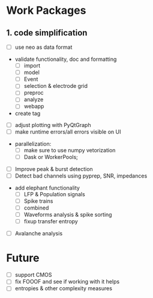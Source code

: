 # Work Packages
## 1. code simplification
- [ ] use neo as data format
- validate functionality, doc and formatting
    - [ ] import
    - [ ] model
    - [ ] Event
    - [ ] selection & electrode grid
    - [ ] preproc
    - [ ] analyze
    - [ ] webapp
- create tag
- [ ] adjust plotting with PyQtGraph
- [ ] make runtime errors/all errors visible on UI
- parallelization: 
    - [ ] make sure to use numpy vetorization
    - [ ] Dask or WorkerPools; 
- [ ] Improve peak & burst detection
- [ ] Detect bad channels using pyprep, SNR, impedances
- add elephant functionality
    - [ ] LFP & Population signals
    - [ ] Spike trains
    - [ ] combined
    - [ ] Waveforms analysis & spike sorting 
    - [ ] fixup transfer entropy
- [ ] Avalanche analysis


# Future
- [ ] support CMOS
- [ ] fix FOOOF and see if working with it helps
- [ ] entropies & other complexity measures
